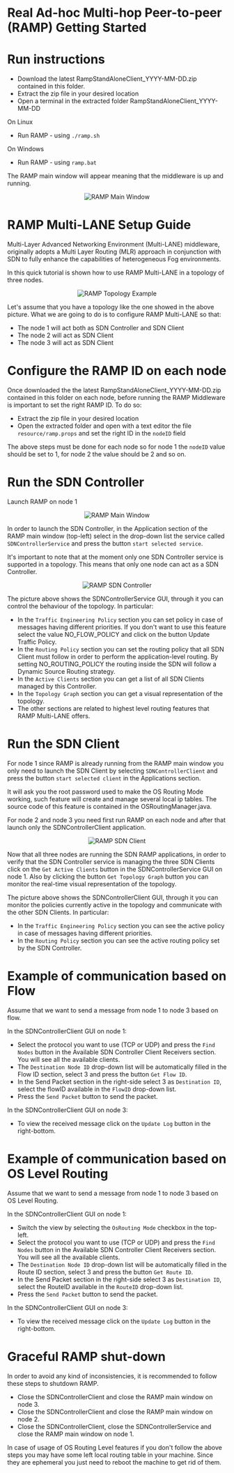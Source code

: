 # Real Ad-hoc Multi-hop Peer-to-peer (RAMP) Getting Started

# Run instructions

* Download the latest RampStandAloneClient_YYYY-MM-DD.zip contained in this folder.
* Extract the zip file in your desired location
* Open a terminal in the extracted folder RampStandAloneClient_YYYY-MM-DD

On Linux
* Run RAMP - using `./ramp.sh`

On Windows
* Run RAMP - using `ramp.bat`

The RAMP main window will appear meaning that the middleware is up and running.

<p align="center">
  <img src="https://github.com/DSG-UniFE/ramp/blob/master/deployment/images/RAMP_GUI.jpg?raw=true" alt="RAMP Main Window"/>
</p>

# RAMP Multi-LANE Setup Guide

Multi-Layer Advanced Networking Environment (Multi-LANE) middleware, originally adopts a Multi Layer Routing (MLR) approach in conjunction with SDN to fully enhance the capabilities of heterogeneous Fog environments.

In this quick tutorial is shown how to use RAMP Multi-LANE in a topology of three nodes.

<p align="center">
  <img src="https://github.com/DSG-UniFE/ramp/blob/master/deployment/images/RAMP_TopologyExample.jpg?raw=true" alt="RAMP Topology Example"/>
</p>

Let's assume that you have a topology like the one showed in the above picture. What we are going to do is to configure RAMP Multi-LANE so that:
* The node 1 will act both as SDN Controller and SDN Client
* The node 2 will act as SDN Client
* The node 3 will act as SDN Client

# Configure the RAMP ID on each node

Once downloaded the the latest RampStandAloneClient_YYYY-MM-DD.zip contained in this folder on each node, before running the RAMP Middleware is important to set the right RAMP ID. To do so:
* Extract the zip file in your desired location
* Open the extracted folder and open with a text editor the file `resource/ramp.props` and set the right ID in the `nodeID` field

The above steps must be done for each node so for node 1 the `nodeID` value should be set to 1, for node 2 the value should be 2 and so on.

# Run the SDN Controller

Launch RAMP on node 1

<p align="center">
  <img src="https://github.com/DSG-UniFE/ramp/blob/master/deployment/images/RAMP_GUI.jpg?raw=true" alt="RAMP Main Window"/>
</p>

In order to launch the SDN Controller, in the Application section of the RAMP main window (top-left) select in the drop-down list the service called `SDNControllerService` and press the button `start selected service`. 

It's important to note that at the moment only one SDN Controller service is supported in a topology. This means that only one node can act as a SDN Controller.

<p align="center">
  <img src="https://github.com/DSG-UniFE/ramp/blob/master/deployment/images/RAMP_SDNControllerService.jpg?raw=true" alt="RAMP SDN Controller"/>
</p>

The picture above shows the SDNControllerService GUI, through it you can control the behaviour of the topology. In particular:
* In the `Traffic Engineering Policy` section you can set policy in case of messages having different priorities. If you don't want to use this feature select the value NO_FLOW_POLICY and click on the button Update Traffic Policy.
* In the `Routing Policy` section you can set the routing policy that all SDN Client must follow in order to perform the application-level routing. By setting NO_ROUTING_POLICY the routing inside the SDN will follow a Dynamic Source Routing strategy.
* In the `Active Clients` section you can get a list of all SDN Clients managed by this Controller.
* In the `Topology Graph` section you can get a visual representation of the topology.
* The other sections are related to highest level routing features that RAMP Multi-LANE offers.

# Run the SDN Client

For node 1 since RAMP is already running from the RAMP main window you only need to launch the SDN Client by selecting `SDNControllerClient` and press the button `start selected client` in the Applications section. 

It will ask you the root password used to make the OS Routing Mode working, such feature will create and manage several local ip tables. The source code of this feature is contained in the OSRoutingManager.java.

For node 2 and node 3 you need first run RAMP on each node and after that launch only the SDNControllerClient application.

<p align="center">
  <img src="https://github.com/DSG-UniFE/ramp/blob/master/deployment/images/RAMP_SDNControllerClient.jpg?raw=true" alt="RAMP SDN Client"/>
</p>

Now that all three nodes are running the SDN RAMP applications, in order to verify that the SDN Controller service is managing the three SDN Clients click on the `Get Active Clients` button in the SDNControllerService GUI on node 1. Also by clicking the button `Get Topology Graph` button you can monitor the real-time visual representation of the topology.

The picture above shows the SDNControllerClient GUI, through it you can monitor the policies currently active in the topology and communicate with the other SDN Clients. In particular:
* In the `Traffic Engineering Policy` section you can see the active policy in case of messages having different priorities.
* In the `Routing Policy` section you can see the active routing policy set by the SDN Controller.

# Example of communication based on Flow
Assume that we want to send a message from node 1 to node 3 based on flow.

In the SDNControllerClient GUI on node 1:
* Select the protocol you want to use (TCP or UDP) and press the `Find Nodes` button in the Available SDN Controller Client Receivers section. You will see all the available clients.
* The `Destination Node ID` drop-down list will be automatically filled in the Flow ID section, select 3 and press the button `Get Flow ID`.
* In the Send Packet section in the right-side select 3 as `Destination ID`, select the flowID available in the `FlowID` drop-down list.
* Press the `Send Packet` button to send the packet.

In the SDNControllerClient GUI on node 3:
* To view the received message click on the `Update Log` button in the right-bottom.

# Example of communication based on OS Level Routing
Assume that we want to send a message from node 1 to node 3 based on OS Level Routing.

In the SDNControllerClient GUI on node 1:
* Switch the view by selecting the `OsRouting Mode` checkbox in the top-left.
* Select the protocol you want to use (TCP or UDP) and press the `Find Nodes` button in the Available SDN Controller Client Receivers section. You will see all the available clients.
* The `Destination Node ID` drop-down list will be automatically filled in the Route ID section, select 3 and press the button `Get Route ID`.
* In the Send Packet section in the right-side select 3 as `Destination ID`, select the RouteID available in the `RouteID` drop-down list.
* Press the `Send Packet` button to send the packet.

In the SDNControllerClient GUI on node 3:
* To view the received message click on the `Update Log` button in the right-bottom.

# Graceful RAMP shut-down
In order to avoid any kind of inconsistencies, it is recommended to follow these steps to shutdown RAMP.
* Close the SDNControllerClient and close the RAMP main window on node 3.
* Close the SDNControllerClient and close the RAMP main window on node 2.
* Close the SDNControllerClient, close the SDNControllerService and close the RAMP main window on node 1. 

In case of usage of OS Routing Level features if you don't follow the above steps you may have some left local routing table in your machine. Since they are ephemeral you just need to reboot the machine to get rid of them.













